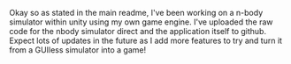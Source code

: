 Okay so as stated in the main readme, I've been working on a n-body simulator within unity using my own game engine.  I've uploaded the raw code for the nbody simulator direct and the application itself to github.  Expect lots of updates in the future as I add more features to try and turn it from a GUIless simulator into a game!
